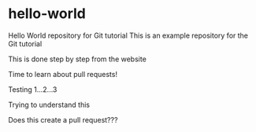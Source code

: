 # hello-world
Hello World repository for Git tutorial
This is an example repository for the Git tutorial

This is done step by step from the website

Time to learn about pull requests!

Testing 1...2...3

Trying to understand this

Does this create a pull request???